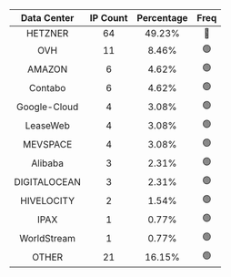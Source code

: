 | Data Center | IP Count | Percentage | Freq |
|:------------:|:--------:|:-----------:|:-----:|
| HETZNER | 64 | 49.23% | 🔴 |
| OVH | 11 | 8.46% | 🟢 |
| AMAZON | 6 | 4.62% | 🟢 |
| Contabo | 6 | 4.62% | 🟢 |
| Google-Cloud | 4 | 3.08% | 🟢 |
| LeaseWeb | 4 | 3.08% | 🟢 |
| MEVSPACE | 4 | 3.08% | 🟢 |
| Alibaba | 3 | 2.31% | 🟢 |
| DIGITALOCEAN | 3 | 2.31% | 🟢 |
| HIVELOCITY | 2 | 1.54% | 🟢 |
| IPAX | 1 | 0.77% | 🟢 |
| WorldStream | 1 | 0.77% | 🟢 |
| OTHER | 21 | 16.15% | 🟢 |